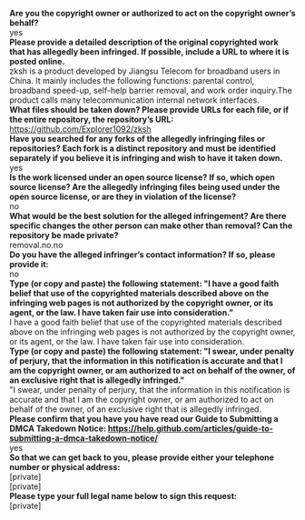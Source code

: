 **Are you the copyright owner or authorized to act on the copyright owner’s behalf?**   
yes   
**Please provide a detailed description of the original copyrighted work that has allegedly been infringed. If possible, include a URL to where it is posted online.**   
zksh is a product developed by Jiangsu Telecom for broadband users in China. It mainly includes the following functions: parental control, broadband speed-up, self-help barrier removal, and work order inquiry.The product calls many telecommunication internal network interfaces.   
**What files should be taken down? Please provide URLs for each file, or if the entire repository, the repository’s URL:**   
https://github.com/Explorer1092/zksh   
**Have you searched for any forks of the allegedly infringing files or repositories? Each fork is a distinct repository and must be identified separately if you believe it is infringing and wish to have it taken down.**   
yes   
**Is the work licensed under an open source license? If so, which open source license? Are the allegedly infringing files being used under the open source license, or are they in violation of the license?**   
no   
**What would be the best solution for the alleged infringement? Are there specific changes the other person can make other than removal? Can the repository be made private?**   
removal.no.no   
**Do you have the alleged infringer’s contact information? If so, please provide it:**   
no   
**Type (or copy and paste) the following statement: "I have a good faith belief that use of the copyrighted materials described above on the infringing web pages is not authorized by the copyright owner, or its agent, or the law. I have taken fair use into consideration."**   
I have a good faith belief that use of the copyrighted materials described above on the infringing web pages is not authorized by the copyright owner, or its agent, or the law. I have taken fair use into consideration.   
**Type (or copy and paste) the following statement: "I swear, under penalty of perjury, that the information in this notification is accurate and that I am the copyright owner, or am authorized to act on behalf of the owner, of an exclusive right that is allegedly infringed."**   
"I swear, under penalty of perjury, that the information in this notification is accurate and that I am the copyright owner, or am authorized to act on behalf of the owner, of an exclusive right that is allegedly infringed.   
**Please confirm that you have you have read our Guide to Submitting a DMCA Takedown Notice: https://help.github.com/articles/guide-to-submitting-a-dmca-takedown-notice/**   
yes   
**So that we can get back to you, please provide either your telephone number or physical address:**   
[private]  
[private]  
**Please type your full legal name below to sign this request:**   
[private]  
